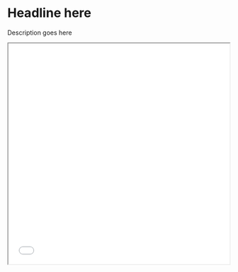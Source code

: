 # Headline here
Description goes here
<iframe src="opzones_map.html" height="500" width="500"></iframe>

